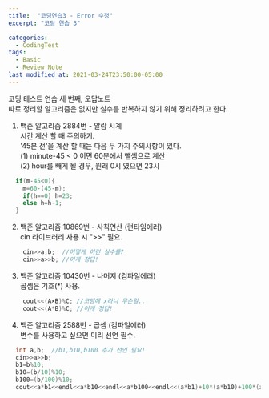```yaml
---
title:  "코딩연습3 - Error 수정"
excerpt: "코딩 연습 3"

categories:
  - CodingTest
tags:
  - Basic
  - Review Note
last_modified_at: 2021-03-24T23:50:00-05:00
---
```


코딩 테스트 연습 세 번째, 오답노트  
따로 정리할 알고리즘은 없지만 실수를 반복하지 않기 위해 정리하려고 한다.

1. 백준 알고리즘 2884번 - 알람 시계  
  시간 계산 할 때 주의하기.  
  '45분 전'을 계산 할 때는 다음 두 가지 주의사항이 있다.  
  (1) minute-45 < 0 이면 60분에서 뺄셈으로 계산  
  (2) hour를 빼게 될 경우, 원래 0시 였으면 23시  
  
```c++  
  if(m-45<0){  
    m=60-(45-m);  
    if(h==0) h=23;  
    else h=h-1;  
  }  
 ```
  
2. 백준 알고리즘 10869번 - 사칙연산 (런타임에러)  
  cin 라이브러리 사용 시 ">>" 필요.
```c++
    cin>>a,b;  //어떻게 이런 실수를?  
    cin>>a>>b; //이게 정답!  
``` 
  
3. 백준 알고리즘 10430번 - 나머지 (컴파일에러)  
  곱셈은 기호(*) 사용.
```c++
    cout<<(A×B)%C; //코딩에 x라니 무슨일...  
    cout<<(A*B)%C; //이게 정답!  
```
  
4. 백준 알고리즘 2588번 - 곱셈 (컴파일에러)  
  변수를 사용하고 싶으면 미리 선언 필수.
```c++
  int a,b;  //b1,b10,b100 추가 선언 필요!
  cin>>a>>b;
  b1=b%10;
  b10=(b/10)%10;
  b100=(b/100)%10;
  cout<<a*b1<<endl<<a*b10<<endl<<a*b100<<endl<<(a*b1)+10*(a*b10)+100*(a*b100);
```